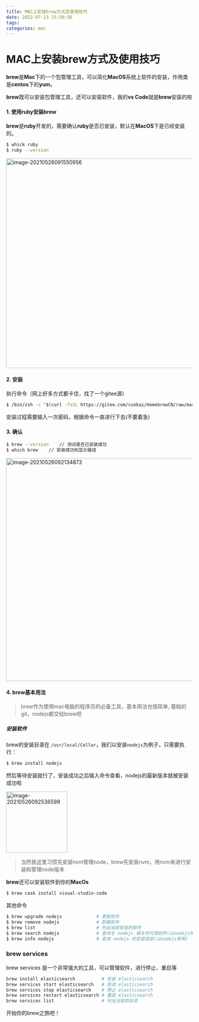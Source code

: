 ```yaml
---
title: MAC上安装brew方式及使用技巧
date: 2022-07-13 15:50:56
tags:
categories: mac
---
```


# MAC上安装brew方式及使用技巧

**brew**是**Mac**下的一个包管理工具，可以简化**MacOS**系统上软件的安装，作用类是**centos**下的**yum**。

**brew**既可以安装包管理工具，还可以安装软件，我的**vs Code**就是**brew**安装的啦

#### 1. 使用ruby安装brew

**brew**是**ruby**开发的，需要确认**ruby**是否已安装，默认在**MacOS**下是已经安装的。

```bash
$ whick ruby
$ ruby --version
```

<img width="565" alt="image-20210526091550956" src="https://tva1.sinaimg.cn/large/e6c9d24ely1h45cncatw8j20ve04gjrq.jpg">

#### 2. 安装

执行命令（网上好多方式都卡住，找了一个gitee源）

```bash
$ /bin/zsh -c "$(curl -fsSL https://gitee.com/cunkai/HomebrewCN/raw/master/Homebrew.sh)"
```

安装过程需要输入一次密码，根据命令一直进行下去(不要着急)

#### 3. 确认

```bash
$ brew --version    // 测试是否已安装成功
$ which brew    // 安装成功则显示路径
```

<img width="600" alt="image-20210526092134873" src="https://tva1.sinaimg.cn/large/e6c9d24ely1h45cnel52dj20xc07amy0.jpg">

#### 4. brew基本用法

> brew作为使用mac电脑的程序员的必备工具，基本用法也很简单, 基础的git，nodejs都交给brew吧

##### 安装软件

brew的安装目录在 `/usr/local/Cellar`，我们以安装`nodejs`为例子，只需要执行：

```bash
$ brew install nodejs
```

然后等待安装就行了，安装成功之后输入命令查看，nodejs的最新版本就被安装成功啦

<img width="165" alt="image-20210526092536599" src="https://tva1.sinaimg.cn/large/e6c9d24ely1h45cnggyryj2096026wec.jpg">

> 当然我这里习惯先安装nvm管理node，brew先安装nvm，用nvm来进行安装和管理node版本

**brew**还可以安装软件到你的**MacOs**

```bash
$ brew cask install visual-studio-code
```



其他命令

```bash
$ brew upgrade nodejs             # 更新软件
$ brew remove nodejs              # 卸载软件
$ brew list                       # 列出当前安装的软件 
$ brew search nodejs              # 查询与 nodejs 相关的可用软件(以nodejs举例)
$ brew info nodejs                # 查询 nodejs 的安装信息(以nodejs举例)
```

### brew services

brew services 是一个非常强大的工具，可以管理软件，进行停止、重启等

```bash
brew install elasticsearch          # 安装 elasticsearch
brew services start elasticsearch   # 启动 elasticsearch
brew services stop elasticsearch    # 停止 elasticsearch
brew services restart elasticsearch # 重启 elasticsearch
brew services list                  # 列出当前的状态
```

开始你的brew之旅吧！
